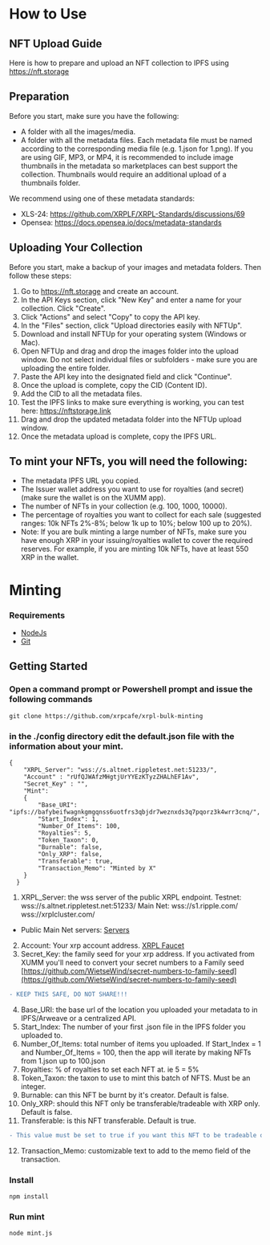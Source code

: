 # How to Use

## NFT Upload Guide

Here is how to prepare and upload an NFT collection to IPFS using https://nft.storage

## Preparation
Before you start, make sure you have the following:
* A folder with all the images/media.
* A folder with all the metadata files. Each metadata file must be named according to the corresponding media file (e.g. 1.json for 1.png). If you are using GIF, MP3, or MP4, it is recommended to include image thumbnails in the metadata so marketplaces can best support the collection. Thumbnails would require an additional upload of a thumbnails folder.

We recommend using one of these metadata standards:
* XLS-24: https://github.com/XRPLF/XRPL-Standards/discussions/69
* Opensea: https://docs.opensea.io/docs/metadata-standards

## Uploading Your Collection
Before you start, make a backup of your images and metadata folders. Then follow these steps:

1. Go to https://nft.storage and create an account.
2. In the API Keys section, click "New Key" and enter a name for your collection. Click "Create".
3. Click "Actions" and select "Copy" to copy the API key.
4. In the "Files" section, click "Upload directories easily with NFTUp".
5. Download and install NFTUp for your operating system (Windows or Mac).
6. Open NFTUp and drag and drop the images folder into the upload window. Do not select individual files or subfolders - make sure you are uploading the entire folder.
7. Paste the API key into the designated field and click "Continue".
8. Once the upload is complete, copy the CID (Content ID).
9. Add the CID to all the metadata files.
10. Test the IPFS links to make sure everything is working, you can test here: https://nftstorage.link
11. Drag and drop the updated metadata folder into the NFTUp upload window.
12. Once the metadata upload is complete, copy the IPFS URL.

## To mint your NFTs, you will need the following:
* The metadata IPFS URL you copied.
* The Issuer wallet address you want to use for royalties (and secret) (make sure the wallet is on the XUMM app).
* The number of NFTs in your collection (e.g. 100, 1000, 10000).
* The percentage of royalties you want to collect for each sale (suggested ranges: 10k NFTs 2%-8%; below 1k up to 10%; below 100 up to 20%).
* Note: If you are bulk minting a large number of NFTs, make sure you have enough XRP in your issuing/royalties wallet to cover the required reserves. For example, if you are minting 10k NFTs, have at least 550 XRP in the wallet.

# Minting

### Requirements

+ [NodeJs](https://nodejs.org/en/)
+ [Git](https://git-scm.com/downloads)

## Getting Started

### Open a command prompt or Powershell prompt and issue the following commands

```
git clone https://github.com/xrpcafe/xrpl-bulk-minting
```

### in the ./config directory edit the default.json file with the information about your mint.
```
{
    "XRPL_Server": "wss://s.altnet.rippletest.net:51233/",
    "Account" : "rUfQJWAfzMHgtjUrYYEzKTyzZHALhEF1Av",
    "Secret_Key" : "",
    "Mint":
    {
        "Base_URI": "ipfs://bafybeifwagnkgmgqnss6uotfrs3qbjdr7weznxds3q7pqorz3k4wrr3cnq/",
        "Start_Index": 1,
        "Number_Of_Items": 100,
        "Royalties": 5,
        "Token_Taxon": 0,
        "Burnable": false,
        "Only_XRP": false,
        "Transferable": true,
        "Transaction_Memo": "Minted by X"
    }
  }
  ```
1. XRPL_Server: the wss server of the public XRPL endpoint. Testnet: wss://s.altnet.rippletest.net:51233/  Main Net: wss://s1.ripple.com/    wss://xrplcluster.com/
 - Public Main Net servers: [Servers](https://xrpl.org/public-servers.html)
2. Account: Your xrp account address. [XRPL Faucet](https://xrpl.org/xrp-testnet-faucet.html)
3. Secret_Key: the family seed for your xrp address. If you activated from XUMM you'll need to convert your secret numbers to a Family seed [https://github.com/WietseWind/secret-numbers-to-family-seed](https://github.com/WietseWind/secret-numbers-to-family-seed)
 ```diff
- KEEP THIS SAFE, DO NOT SHARE!!!
```
4. Base_URI: the base url of the location you uploaded your metadata to in IPFS/Arweave or a centralized API.
5. Start_Index: The number of your first .json file in the IPFS folder you uploaded to.
6. Number_Of_Items: total number of items you uploaded. If Start_Index = 1 and Number_Of_Items = 100, then the app will iterate by making NFTs from 1.json up to 100.json
7. Royalties: % of royalties to set each NFT at. ie 5 = 5%
8. Token_Taxon: the taxon to use to mint this batch of NFTS. Must be an integer.
9. Burnable: can this NFT be burnt by it's creator. Default is false.
10. Only_XRP: should this NFT only be transferable/tradeable with XRP only. Default is false.
11. Transferable: is this NFT transferable. Default is true. 
```diff 
- This value must be set to true if you want this NFT to be tradeable on any marketplace 
```
12. Transaction_Memo: customizable text to add to the memo field of the transaction.

### Install
``` npm install ``` 

### Run mint
``` node mint.js ``` 



